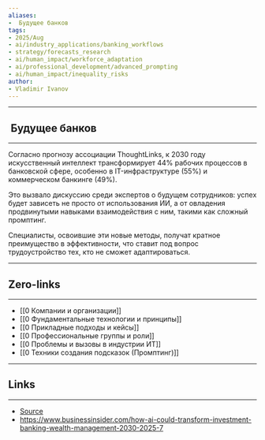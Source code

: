 ```yaml
---
aliases: 
-  Будущее банков 
tags:
- 2025/Aug
- ai/industry_applications/banking_workflows
- strategy/forecasts_research
- ai/human_impact/workforce_adaptation
- ai/professional_development/advanced_prompting
- ai/human_impact/inequality_risks
author:
- Vladimir Ivanov
---
```

-----
##   Будущее банков 
-----
Согласно прогнозу ассоциации ThoughtLinks, к 2030 году искусственный интеллект трансформирует 44% рабочих процессов в банковской сфере, особенно в IT-инфраструктуре (55%) и коммерческом банкинге (49%). 

Это вызвало дискуссию среди экспертов о будущем сотрудников: успех будет зависеть не просто от использования ИИ, а от овладения продвинутыми навыками взаимодействия с ним, такими как сложный промптинг. 

Специалисты, освоившие эти новые методы, получат кратное преимущество в эффективности, что ставит под вопрос трудоустройство тех, кто не сможет адаптироваться.

---
## Zero-links
---
- [[0 Компании и организации]]
- [[0 Фундаментальные технологии и принципы]]
- [[0 Прикладные подходы и кейсы]]
- [[0 Профессиональные группы и роли]]
- [[0 Проблемы и вызовы в индустрии ИТ]]
- [[0 Техники создания подсказок (Промптинг)]]

---
## Links
---
- [Source](https://t.me/turboproject/1927)
- https://www.businessinsider.com/how-ai-could-transform-investment-banking-wealth-management-2030-2025-7